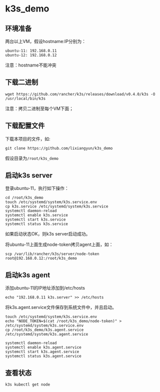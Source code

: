 # k3s_demo

## 环境准备
两台以上VM，假设hostname:IP分别为：
```
ubuntu-11: 192.168.0.11
ubuntu-12: 192.168.0.12
```
注意：hostname不能冲突

## 下载二进制

```
wget https://github.com/rancher/k3s/releases/download/v0.4.0/k3s -O /usr/local/bin/k3s
```

注意：拷贝二进制至每个VM下面；

## 下载配置文件

下载本项目的文件，如:

```
git clone https://github.com/lixiangyun/k3s_demo
```

假设目录为`/root/k3s_demo`

## 启动k3s server

登录ubuntu-11，执行如下操作：

```
cd /root/k3s_demo
touch /etc/systemd/system/k3s.service.env
cp k3s.service /etc/systemd/system/k3s.service
systemctl daemon-reload
systemctl enable k3s.service
systemctl start k3s.service
systemctl status k3s.service
```

如果启动状态OK，则k3s server启动成功。

将ubuntu-11上面生成node-token拷贝agent上面，如：

```
scp /var/lib/rancher/k3s/server/node-token root@192.168.0.12:/root/k3s_demo
```

## 启动k3s agent

添加ubuntu-11的IP地址添加到/etc/hosts

```
echo "192.168.0.11 k3s.server" >> /etc/hosts
```

将k3s.agent.service文件保存到系统文件中，并且启动。

```
touch /etc/systemd/system/k3s.service.env
echo "NODE_TOKEN=$(cat /root/k3s_demo/node-token)" > /etc/systemd/system/k3s.service.env
cp /root/k3s_demo/k3s.agent.service /etc/systemd/system/k3s.agent.service
```

```
systemctl daemon-reload
systemctl enable k3s.agent.service
systemctl start k3s.agent.service
systemctl status k3s.agent.service
```

## 查看状态
```
k3s kubectl get node
```



